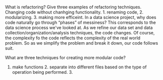 What is refactoring? Give three examples of refactoring techniques.
    Changing code without chanhging functionality. 1. renaming code, 2. modularizing. 3. making more efficeint. 
In a data science project, why does code naturally go through “phases” of messiness?
    This corresponds to the data science process we've looked at. As we refine our data set and data collection/organization/analysis techniques, the code changes. Of course, the complexity fo the code reflects the complexity of the real world problem. So as we simplify the problem and break it down, our code follows suit. 

What are three techniques for creating more modular code?
1. make functions 2. separate into different files based on the type of operation being performed. 3. 